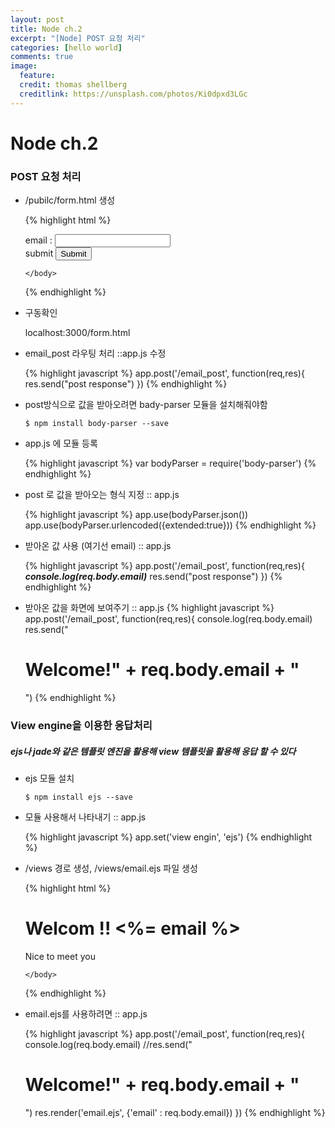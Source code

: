 ```yaml
---
layout: post
title: Node ch.2
excerpt: "[Node] POST 요청 처리"
categories: [hello world]
comments: true
image:
  feature:
  credit: thomas shellberg
  creditlink: https://unsplash.com/photos/Ki0dpxd3LGc
---
```


# Node ch.2

### POST 요청 처리
* /pubilc/form.html 생성

    {% highlight html %}
    <!DOCTYPE html>
    <html>
      <head>
        <meta charset="utf-8">
        <title>email form</title>
      </head>
      <body>
        <form action="/email_post" method="post">
          email : <input type="text" name="email"> <br/>
          submit <input type="submit">
        </form>


      </body>
    </html>

    {% endhighlight %}

* 구동확인

    localhost:3000/form.html

* email_post 라우팅 처리 ::app.js 수정

    {% highlight javascript %}
    app.post('/email_post', function(req,res){
    	res.send("post response")
    })
    {% endhighlight %}

* post방식으로 값을 받아오려면 bady-parser 모듈을 설치해줘야함

    `$ npm install body-parser --save`

* app.js 에 모듈 등록

    {% highlight javascript %}
    var bodyParser = require('body-parser')
    {% endhighlight %}

* post 로 값을 받아오는 형식 지정 :: app.js

    {% highlight javascript %}
    app.use(bodyParser.json())
    app.use(bodyParser.urlencoded({extended:true}))
    {% endhighlight %}


* 받아온 값 사용 (여기선 email) :: app.js

    {% highlight javascript %}
    app.post('/email_post', function(req,res){
    	***console.log(req.body.email)***
    	res.send("post response")
    })
    {% endhighlight %}

* 받아온 값을 화면에 보여주기 :: app.js
    {% highlight javascript %}
    app.post('/email_post', function(req,res){
    	console.log(req.body.email)
    	res.send("<h1>Welcome!" + req.body.email + "</h1>")
    {% endhighlight %}


### View engine을 이용한 응답처리
##### ejs나 jade와 같은 템플릿 엔진을 활용해 view 템플릿을 활용해 응답 할 수 있다


* ejs 모듈 설치

    `$ npm install ejs --save`

* 모듈 사용해서 나타내기 :: app.js

    {% highlight javascript %}
    app.set('view engin', 'ejs')
    {% endhighlight %}
* /views 경로 생성, /views/email.ejs 파일 생성

    {% highlight html %}
    <!DOCTYPE html>
    <html>
      <head>
        <meta charset="utf-8">
        <title>email ejs template</title>
      </head>
      <body>
        <h1>Welcom !! <%= email %> </h1>
        <p>Nice to meet you</p>

      </body>
    </html>

    {% endhighlight %}

* email.ejs를 사용하려면 :: app.js

    {% highlight javascript %}
    app.post('/email_post', function(req,res){
    	console.log(req.body.email)
    	//res.send("<h1>Welcome!" + req.body.email + "</h1>")
    	res.render('email.ejs', {'email' : req.body.email})
    })
    {% endhighlight %}
